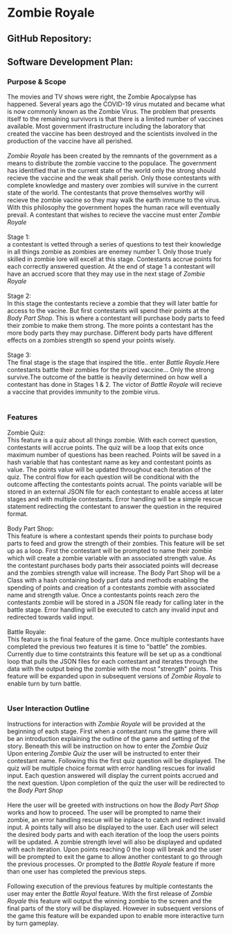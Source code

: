 # Zombie Royale

## GitHub Repository:

## Software Development Plan:
### Purpose & Scope
The movies and TV shows were right, the Zombie Apocalypse has happened. Several years ago the COVID-19 virus mutated and became what is now commonly known as the Zombie Virus. The problem that presents itself to the remaining survivors is that there is a limited number of vaccines available. Most government ifrastructure including the laboratory that created the vaccine has been destroyed and the scientists involved in the production of the vaccine have all perished. 
<br>
<br>
*Zombie Royale* has been created by the remnants of the government as a means to distribute the zombie vaccine to the populace. The government has identified that in the current state of the world only the strong should recieve the vaccine and the weak shall perish. Only those contestants with complete knowledge and mastery over zombies will survive in the current state of the world. The contestants that prove themselves worthy will recieve the zombie vacine so they may walk the earth immune to the virus. With this philosophy the government hopes the human race will eventually prevail. A contestant that wishes to recieve the vaccine must enter *Zombie Royale* 
<br>
<br>
Stage 1: 
<br>
a contestant is vetted through a series of questions to test their knowledge in all things zombie as zombies are enemey number 1. Only those truely skilled in zombie lore will excell at this stage. Contestants accrue points for each correctly answered question. At the end of stage 1 a contestant will have an accrued score that they may use in the next stage of *Zombie Royale*
<br>
<br>
Stage 2:
<br>
In this stage the contestants recieve a zombie that they will later battle for access to the vacine. But first contestants will spend their points at the *Body Part Shop*. This is where a contestant will purchase body parts to feed their zombie to make them strong. The more points a contestant has the more body parts they may purchase. Different body parts have different effects on a zombies strength so spend your points wisely.
<br>
<br>
Stage 3:
<br>
The final stage is the stage that inspired the title.. enter *Battle Royale*.Here contestants battle their zombies for the prized vaccine... Only the strong survive.The outcome of the battle is heavily determined on how well a contestant has done in Stages 1 & 2. The victor of *Battle Royale* will recieve a vaccine that provides immunity to the zombie virus. 
<br>
<br>
### Features
Zombie Quiz:
<br>
This feature is a quiz about all things zombie. With each correct question, contestants will accrue points. The quiz will be a loop that exits once maximum number of questions has been reached. Points will be saved in a hash variable that has contestant name as key and contestant points as value. The points value will be updated throughout each iteration of the quiz. The control flow for each question will be conditional with the outcome affecting the contestants points acrual. The points variable will be stored in an external JSON file for each contestant to enable access at later stages and with multiple contestants. Error handling will be a simple rescue statement redirecting the contestant to answer the question in the required format. 
<br>
<br>
Body Part Shop:
<br>
This feature is where a contestant spends their points to purchase body parts to feed and grow the strength of their zombies. This feature will be set up as a loop. First the contestant will be prompted to name their zombie which will create a zombie variable with an associated strength value. As the contestant purchases body parts their associated points will decrease and the zombies strength value will increase. The Body Part Shop will be a Class with a hash containing body part data and methods enabling the spending of points and creation of a contestants zombie with associated name and strength value. Once a contestants points reach zero the contestants zombie will be stored in a JSON file ready for calling later in the battle stage. Error handling will be executed to catch any invalid input and redirected towards valid input.
<br>
<br>
Battle Royale:
<br>
This feature is the final feature of the game. Once multiple contestants have completed the previous two features it is time to "battle" the zombies. Currently due to time contstraints this feature will be set up as a condtional loop that pulls the JSON files for each contestant and iterates through the data with the output being the zombie with the most "strength" points. This feature will be expanded upon in subsequent versions of *Zombie Royale* to enable turn by turn battle.
<br>
<br>
### User Interaction Outline
Instructions for interaction with *Zombie Royale* will be provided at the beginning of each stage. First when a contestant runs the game there will be an introduction explaining the outline of the game and setting of the story. Beneath this will be instruction on how to enter the *Zombie Quiz* <br>
Upon entering *Zombie Quiz* the user will be instructed to enter their contestant name. Following this the first quiz question will be displayed. The quiz will be multiple choice format with error handling rescues for invalid input. Each question answered will display the current points accrued and the next question. Upon completion of the quiz the user will be redirected to the *Body Part Shop* 
<br>
<br>
Here the user will be greeted with instructions on how the *Body Part Shop* works and how to proceed. The user will be prompted to name their zombie, an error handling rescue will be inplace to catch and redirect invalid input. A points tally will also be displayed to the user. Each user will select the desired body parts and with each iteration of the loop the users points will be updated. A zombie strength level will also be displayed and updated with each iteration. Upon points reaching 0 the loop will break and the user will be prompted to exit the game to allow another contestant to go through the previous processes. Or prompted to the *Battle Royale* feature if more than one user has completed the previous steps. 
<br>
<br>
Following execution of the previous features by multiple contestants the user may enter the *Battle Royal* feature. With the first release of *Zombie Royale* this feature will output the winning zombie to the screen and the final parts of the story will be displayed. However in subsequent versions of the game this feature will be expanded upon to enable more interactive turn by turn gameplay.


